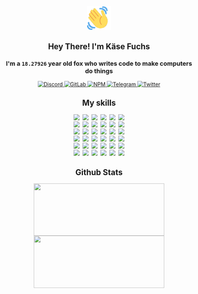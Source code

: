 <div><p align=center><img src=./resources/images/wave.gif width=64px height=64px></p><h2 align=center>Hey There! I'm Käse Fuchs</h2><h3 align=center>I'm a <code>18.27926</code> year old fox who writes code to make computers do things</h3><p align=center><a href=https://discord.com/users/507526681125322772><img alt=Discord src="https://img.shields.io/badge/Discord-5865F2?logo=discord&logoColor=white&style=flat-square#c3be8a9365eeb3679972addb1f2b07f9"> </a><a href=https://gitlab.com/kasefuchs><img alt=GitLab src="https://img.shields.io/badge/GitLab-330F63?logo=gitlab&logoColor=white&style=flat-square#c3be8a9365eeb3679972addb1f2b07f9"> </a><a href=https://npmjs.com/~kasefuchs><img alt=NPM src="https://img.shields.io/badge/NPM-CB3837?logo=npm&logoColor=white&style=flat-square#c3be8a9365eeb3679972addb1f2b07f9"> </a><a href=https://t.me/kasefuchs><img alt=Telegram src="https://img.shields.io/badge/Telegram-2CA5E0?logo=telegram&logoColor=white&style=flat-square#c3be8a9365eeb3679972addb1f2b07f9"> </a><a href=https://twitter.com/kasefuchs><img alt=Twitter src="https://img.shields.io/badge/Twitter-1DA1F2?logo=twitter&logoColor=white&style=flat-square#c3be8a9365eeb3679972addb1f2b07f9"></a></p><h2 align=center>My skills</h2><p align=center><a href=https://aws.amazon.com/ ><picture><source srcset="https://skillicons.dev/icons?i=aws&theme=dark#c3be8a9365eeb3679972addb1f2b07f9" media="(prefers-color-scheme: dark)"><source srcset="https://skillicons.dev/icons?i=aws&theme=light#c3be8a9365eeb3679972addb1f2b07f9" media="(prefers-color-scheme: light), (prefers-color-scheme: no-preference)"><img src="https://skillicons.dev/icons?i=aws&theme=light#c3be8a9365eeb3679972addb1f2b07f9"></picture></a>&nbsp;&nbsp;<a href=https://en.wikipedia.org/wiki/Bash_(Unix_shell)><picture><source srcset="https://skillicons.dev/icons?i=bash&theme=dark#c3be8a9365eeb3679972addb1f2b07f9" media="(prefers-color-scheme: dark)"><source srcset="https://skillicons.dev/icons?i=bash&theme=light#c3be8a9365eeb3679972addb1f2b07f9" media="(prefers-color-scheme: light), (prefers-color-scheme: no-preference)"><img src="https://skillicons.dev/icons?i=bash&theme=light#c3be8a9365eeb3679972addb1f2b07f9"></picture></a>&nbsp;&nbsp;<a href=https://discord.com/developers/docs><picture><source srcset="https://skillicons.dev/icons?i=bots&theme=dark#c3be8a9365eeb3679972addb1f2b07f9" media="(prefers-color-scheme: dark)"><source srcset="https://skillicons.dev/icons?i=bots&theme=light#c3be8a9365eeb3679972addb1f2b07f9" media="(prefers-color-scheme: light), (prefers-color-scheme: no-preference)"><img src="https://skillicons.dev/icons?i=bots&theme=light#c3be8a9365eeb3679972addb1f2b07f9"></picture></a>&nbsp;&nbsp;<a href=https://www.cloudflare.com/ ><picture><source srcset="https://skillicons.dev/icons?i=cloudflare&theme=dark#c3be8a9365eeb3679972addb1f2b07f9" media="(prefers-color-scheme: dark)"><source srcset="https://skillicons.dev/icons?i=cloudflare&theme=light#c3be8a9365eeb3679972addb1f2b07f9" media="(prefers-color-scheme: light), (prefers-color-scheme: no-preference)"><img src="https://skillicons.dev/icons?i=cloudflare&theme=light#c3be8a9365eeb3679972addb1f2b07f9"></picture></a>&nbsp;&nbsp;<a href=https://en.wikipedia.org/wiki/CSS><picture><source srcset="https://skillicons.dev/icons?i=css&theme=dark#c3be8a9365eeb3679972addb1f2b07f9" media="(prefers-color-scheme: dark)"><source srcset="https://skillicons.dev/icons?i=css&theme=light#c3be8a9365eeb3679972addb1f2b07f9" media="(prefers-color-scheme: light), (prefers-color-scheme: no-preference)"><img src="https://skillicons.dev/icons?i=css&theme=light#c3be8a9365eeb3679972addb1f2b07f9"></picture></a>&nbsp;&nbsp;<a href=https://www.docker.com/ ><picture><source srcset="https://skillicons.dev/icons?i=docker&theme=dark#c3be8a9365eeb3679972addb1f2b07f9" media="(prefers-color-scheme: dark)"><source srcset="https://skillicons.dev/icons?i=docker&theme=light#c3be8a9365eeb3679972addb1f2b07f9" media="(prefers-color-scheme: light), (prefers-color-scheme: no-preference)"><img src="https://skillicons.dev/icons?i=docker&theme=light#c3be8a9365eeb3679972addb1f2b07f9"></picture></a><br><a href=https://www.electronjs.org/ ><picture><source srcset="https://skillicons.dev/icons?i=electron&theme=dark#c3be8a9365eeb3679972addb1f2b07f9" media="(prefers-color-scheme: dark)"><source srcset="https://skillicons.dev/icons?i=electron&theme=light#c3be8a9365eeb3679972addb1f2b07f9" media="(prefers-color-scheme: light), (prefers-color-scheme: no-preference)"><img src="https://skillicons.dev/icons?i=electron&theme=light#c3be8a9365eeb3679972addb1f2b07f9"></picture></a>&nbsp;&nbsp;<a href=https://expressjs.com/ ><picture><source srcset="https://skillicons.dev/icons?i=express&theme=dark#c3be8a9365eeb3679972addb1f2b07f9" media="(prefers-color-scheme: dark)"><source srcset="https://skillicons.dev/icons?i=express&theme=light#c3be8a9365eeb3679972addb1f2b07f9" media="(prefers-color-scheme: light), (prefers-color-scheme: no-preference)"><img src="https://skillicons.dev/icons?i=express&theme=light#c3be8a9365eeb3679972addb1f2b07f9"></picture></a>&nbsp;&nbsp;<a href=https://www.figma.com/ ><picture><source srcset="https://skillicons.dev/icons?i=figma&theme=dark#c3be8a9365eeb3679972addb1f2b07f9" media="(prefers-color-scheme: dark)"><source srcset="https://skillicons.dev/icons?i=figma&theme=light#c3be8a9365eeb3679972addb1f2b07f9" media="(prefers-color-scheme: light), (prefers-color-scheme: no-preference)"><img src="https://skillicons.dev/icons?i=figma&theme=light#c3be8a9365eeb3679972addb1f2b07f9"></picture></a>&nbsp;&nbsp;<a href=https://firebase.google.com/ ><picture><source srcset="https://skillicons.dev/icons?i=firebase&theme=dark#c3be8a9365eeb3679972addb1f2b07f9" media="(prefers-color-scheme: dark)"><source srcset="https://skillicons.dev/icons?i=firebase&theme=light#c3be8a9365eeb3679972addb1f2b07f9" media="(prefers-color-scheme: light), (prefers-color-scheme: no-preference)"><img src="https://skillicons.dev/icons?i=firebase&theme=light#c3be8a9365eeb3679972addb1f2b07f9"></picture></a>&nbsp;&nbsp;<a href=https://flask.palletsprojects.com/ ><picture><source srcset="https://skillicons.dev/icons?i=flask&theme=dark#c3be8a9365eeb3679972addb1f2b07f9" media="(prefers-color-scheme: dark)"><source srcset="https://skillicons.dev/icons?i=flask&theme=light#c3be8a9365eeb3679972addb1f2b07f9" media="(prefers-color-scheme: light), (prefers-color-scheme: no-preference)"><img src="https://skillicons.dev/icons?i=flask&theme=light#c3be8a9365eeb3679972addb1f2b07f9"></picture></a>&nbsp;&nbsp;<a href=https://cloud.google.com/ ><picture><source srcset="https://skillicons.dev/icons?i=gcp&theme=dark#c3be8a9365eeb3679972addb1f2b07f9" media="(prefers-color-scheme: dark)"><source srcset="https://skillicons.dev/icons?i=gcp&theme=light#c3be8a9365eeb3679972addb1f2b07f9" media="(prefers-color-scheme: light), (prefers-color-scheme: no-preference)"><img src="https://skillicons.dev/icons?i=gcp&theme=light#c3be8a9365eeb3679972addb1f2b07f9"></picture></a><br><a href=https://git-scm.com/ ><picture><source srcset="https://skillicons.dev/icons?i=git&theme=dark#c3be8a9365eeb3679972addb1f2b07f9" media="(prefers-color-scheme: dark)"><source srcset="https://skillicons.dev/icons?i=git&theme=light#c3be8a9365eeb3679972addb1f2b07f9" media="(prefers-color-scheme: light), (prefers-color-scheme: no-preference)"><img src="https://skillicons.dev/icons?i=git&theme=light#c3be8a9365eeb3679972addb1f2b07f9"></picture></a>&nbsp;&nbsp;<a href=https://github.com/ ><picture><source srcset="https://skillicons.dev/icons?i=github&theme=dark#c3be8a9365eeb3679972addb1f2b07f9" media="(prefers-color-scheme: dark)"><source srcset="https://skillicons.dev/icons?i=github&theme=light#c3be8a9365eeb3679972addb1f2b07f9" media="(prefers-color-scheme: light), (prefers-color-scheme: no-preference)"><img src="https://skillicons.dev/icons?i=github&theme=light#c3be8a9365eeb3679972addb1f2b07f9"></picture></a>&nbsp;&nbsp;<a href=https://gitlab.com/ ><picture><source srcset="https://skillicons.dev/icons?i=gitlab&theme=dark#c3be8a9365eeb3679972addb1f2b07f9" media="(prefers-color-scheme: dark)"><source srcset="https://skillicons.dev/icons?i=gitlab&theme=light#c3be8a9365eeb3679972addb1f2b07f9" media="(prefers-color-scheme: light), (prefers-color-scheme: no-preference)"><img src="https://skillicons.dev/icons?i=gitlab&theme=light#c3be8a9365eeb3679972addb1f2b07f9"></picture></a>&nbsp;&nbsp;<a href=https://www.heroku.com/ ><picture><source srcset="https://skillicons.dev/icons?i=heroku&theme=dark#c3be8a9365eeb3679972addb1f2b07f9" media="(prefers-color-scheme: dark)"><source srcset="https://skillicons.dev/icons?i=heroku&theme=light#c3be8a9365eeb3679972addb1f2b07f9" media="(prefers-color-scheme: light), (prefers-color-scheme: no-preference)"><img src="https://skillicons.dev/icons?i=heroku&theme=light#c3be8a9365eeb3679972addb1f2b07f9"></picture></a>&nbsp;&nbsp;<a href=https://en.wikipedia.org/wiki/HTML><picture><source srcset="https://skillicons.dev/icons?i=html&theme=dark#c3be8a9365eeb3679972addb1f2b07f9" media="(prefers-color-scheme: dark)"><source srcset="https://skillicons.dev/icons?i=html&theme=light#c3be8a9365eeb3679972addb1f2b07f9" media="(prefers-color-scheme: light), (prefers-color-scheme: no-preference)"><img src="https://skillicons.dev/icons?i=html&theme=light#c3be8a9365eeb3679972addb1f2b07f9"></picture></a>&nbsp;&nbsp;<a href=https://en.wikipedia.org/wiki/JavaScript><picture><source srcset="https://skillicons.dev/icons?i=js&theme=dark#c3be8a9365eeb3679972addb1f2b07f9" media="(prefers-color-scheme: dark)"><source srcset="https://skillicons.dev/icons?i=js&theme=light#c3be8a9365eeb3679972addb1f2b07f9" media="(prefers-color-scheme: light), (prefers-color-scheme: no-preference)"><img src="https://skillicons.dev/icons?i=js&theme=light#c3be8a9365eeb3679972addb1f2b07f9"></picture></a><br><a href=https://en.wikipedia.org/wiki/Linux><picture><source srcset="https://skillicons.dev/icons?i=linux&theme=dark#c3be8a9365eeb3679972addb1f2b07f9" media="(prefers-color-scheme: dark)"><source srcset="https://skillicons.dev/icons?i=linux&theme=light#c3be8a9365eeb3679972addb1f2b07f9" media="(prefers-color-scheme: light), (prefers-color-scheme: no-preference)"><img src="https://skillicons.dev/icons?i=linux&theme=light#c3be8a9365eeb3679972addb1f2b07f9"></picture></a>&nbsp;&nbsp;<a href=https://mui.com/ ><picture><source srcset="https://skillicons.dev/icons?i=materialui&theme=dark#c3be8a9365eeb3679972addb1f2b07f9" media="(prefers-color-scheme: dark)"><source srcset="https://skillicons.dev/icons?i=materialui&theme=light#c3be8a9365eeb3679972addb1f2b07f9" media="(prefers-color-scheme: light), (prefers-color-scheme: no-preference)"><img src="https://skillicons.dev/icons?i=materialui&theme=light#c3be8a9365eeb3679972addb1f2b07f9"></picture></a>&nbsp;&nbsp;<a href=https://en.wikipedia.org/wiki/Markdown><picture><source srcset="https://skillicons.dev/icons?i=md&theme=dark#c3be8a9365eeb3679972addb1f2b07f9" media="(prefers-color-scheme: dark)"><source srcset="https://skillicons.dev/icons?i=md&theme=light#c3be8a9365eeb3679972addb1f2b07f9" media="(prefers-color-scheme: light), (prefers-color-scheme: no-preference)"><img src="https://skillicons.dev/icons?i=md&theme=light#c3be8a9365eeb3679972addb1f2b07f9"></picture></a>&nbsp;&nbsp;<a href=https://www.mongodb.com/ ><picture><source srcset="https://skillicons.dev/icons?i=mongodb&theme=dark#c3be8a9365eeb3679972addb1f2b07f9" media="(prefers-color-scheme: dark)"><source srcset="https://skillicons.dev/icons?i=mongodb&theme=light#c3be8a9365eeb3679972addb1f2b07f9" media="(prefers-color-scheme: light), (prefers-color-scheme: no-preference)"><img src="https://skillicons.dev/icons?i=mongodb&theme=light#c3be8a9365eeb3679972addb1f2b07f9"></picture></a>&nbsp;&nbsp;<a href=https://www.mysql.com/ ><picture><source srcset="https://skillicons.dev/icons?i=mysql&theme=dark#c3be8a9365eeb3679972addb1f2b07f9" media="(prefers-color-scheme: dark)"><source srcset="https://skillicons.dev/icons?i=mysql&theme=light#c3be8a9365eeb3679972addb1f2b07f9" media="(prefers-color-scheme: light), (prefers-color-scheme: no-preference)"><img src="https://skillicons.dev/icons?i=mysql&theme=light#c3be8a9365eeb3679972addb1f2b07f9"></picture></a>&nbsp;&nbsp;<a href=https://nextjs.org/ ><picture><source srcset="https://skillicons.dev/icons?i=nextjs&theme=dark#c3be8a9365eeb3679972addb1f2b07f9" media="(prefers-color-scheme: dark)"><source srcset="https://skillicons.dev/icons?i=nextjs&theme=light#c3be8a9365eeb3679972addb1f2b07f9" media="(prefers-color-scheme: light), (prefers-color-scheme: no-preference)"><img src="https://skillicons.dev/icons?i=nextjs&theme=light#c3be8a9365eeb3679972addb1f2b07f9"></picture></a><br><a href=https://nodejs.org/en/ ><picture><source srcset="https://skillicons.dev/icons?i=nodejs&theme=dark#c3be8a9365eeb3679972addb1f2b07f9" media="(prefers-color-scheme: dark)"><source srcset="https://skillicons.dev/icons?i=nodejs&theme=light#c3be8a9365eeb3679972addb1f2b07f9" media="(prefers-color-scheme: light), (prefers-color-scheme: no-preference)"><img src="https://skillicons.dev/icons?i=nodejs&theme=light#c3be8a9365eeb3679972addb1f2b07f9"></picture></a>&nbsp;&nbsp;<a href=https://www.postgresql.org/ ><picture><source srcset="https://skillicons.dev/icons?i=postgres&theme=dark#c3be8a9365eeb3679972addb1f2b07f9" media="(prefers-color-scheme: dark)"><source srcset="https://skillicons.dev/icons?i=postgres&theme=light#c3be8a9365eeb3679972addb1f2b07f9" media="(prefers-color-scheme: light), (prefers-color-scheme: no-preference)"><img src="https://skillicons.dev/icons?i=postgres&theme=light#c3be8a9365eeb3679972addb1f2b07f9"></picture></a>&nbsp;&nbsp;<a href=https://learn.microsoft.com/en-us/powershell/ ><picture><source srcset="https://skillicons.dev/icons?i=powershell&theme=dark#c3be8a9365eeb3679972addb1f2b07f9" media="(prefers-color-scheme: dark)"><source srcset="https://skillicons.dev/icons?i=powershell&theme=light#c3be8a9365eeb3679972addb1f2b07f9" media="(prefers-color-scheme: light), (prefers-color-scheme: no-preference)"><img src="https://skillicons.dev/icons?i=powershell&theme=light#c3be8a9365eeb3679972addb1f2b07f9"></picture></a>&nbsp;&nbsp;<a href=https://www.python.org/ ><picture><source srcset="https://skillicons.dev/icons?i=py&theme=dark#c3be8a9365eeb3679972addb1f2b07f9" media="(prefers-color-scheme: dark)"><source srcset="https://skillicons.dev/icons?i=py&theme=light#c3be8a9365eeb3679972addb1f2b07f9" media="(prefers-color-scheme: light), (prefers-color-scheme: no-preference)"><img src="https://skillicons.dev/icons?i=py&theme=light#c3be8a9365eeb3679972addb1f2b07f9"></picture></a>&nbsp;&nbsp;<a href=https://www.raspberrypi.org/ ><picture><source srcset="https://skillicons.dev/icons?i=raspberrypi&theme=dark#c3be8a9365eeb3679972addb1f2b07f9" media="(prefers-color-scheme: dark)"><source srcset="https://skillicons.dev/icons?i=raspberrypi&theme=light#c3be8a9365eeb3679972addb1f2b07f9" media="(prefers-color-scheme: light), (prefers-color-scheme: no-preference)"><img src="https://skillicons.dev/icons?i=raspberrypi&theme=light#c3be8a9365eeb3679972addb1f2b07f9"></picture></a>&nbsp;&nbsp;<a href=https://reactjs.org/ ><picture><source srcset="https://skillicons.dev/icons?i=react&theme=dark#c3be8a9365eeb3679972addb1f2b07f9" media="(prefers-color-scheme: dark)"><source srcset="https://skillicons.dev/icons?i=react&theme=light#c3be8a9365eeb3679972addb1f2b07f9" media="(prefers-color-scheme: light), (prefers-color-scheme: no-preference)"><img src="https://skillicons.dev/icons?i=react&theme=light#c3be8a9365eeb3679972addb1f2b07f9"></picture></a><br><a href=https://redux.js.org/ ><picture><source srcset="https://skillicons.dev/icons?i=redux&theme=dark#c3be8a9365eeb3679972addb1f2b07f9" media="(prefers-color-scheme: dark)"><source srcset="https://skillicons.dev/icons?i=redux&theme=light#c3be8a9365eeb3679972addb1f2b07f9" media="(prefers-color-scheme: light), (prefers-color-scheme: no-preference)"><img src="https://skillicons.dev/icons?i=redux&theme=light#c3be8a9365eeb3679972addb1f2b07f9"></picture></a>&nbsp;&nbsp;<a href=https://en.wikipedia.org/wiki/Regular_expression><picture><source srcset="https://skillicons.dev/icons?i=regex&theme=dark#c3be8a9365eeb3679972addb1f2b07f9" media="(prefers-color-scheme: dark)"><source srcset="https://skillicons.dev/icons?i=regex&theme=light#c3be8a9365eeb3679972addb1f2b07f9" media="(prefers-color-scheme: light), (prefers-color-scheme: no-preference)"><img src="https://skillicons.dev/icons?i=regex&theme=light#c3be8a9365eeb3679972addb1f2b07f9"></picture></a>&nbsp;&nbsp;<a href=https://en.wikipedia.org/wiki/Sass_(stylesheet_language)><picture><source srcset="https://skillicons.dev/icons?i=sass&theme=dark#c3be8a9365eeb3679972addb1f2b07f9" media="(prefers-color-scheme: dark)"><source srcset="https://skillicons.dev/icons?i=sass&theme=light#c3be8a9365eeb3679972addb1f2b07f9" media="(prefers-color-scheme: light), (prefers-color-scheme: no-preference)"><img src="https://skillicons.dev/icons?i=sass&theme=light#c3be8a9365eeb3679972addb1f2b07f9"></picture></a>&nbsp;&nbsp;<a href=https://www.typescriptlang.org/ ><picture><source srcset="https://skillicons.dev/icons?i=ts&theme=dark#c3be8a9365eeb3679972addb1f2b07f9" media="(prefers-color-scheme: dark)"><source srcset="https://skillicons.dev/icons?i=ts&theme=light#c3be8a9365eeb3679972addb1f2b07f9" media="(prefers-color-scheme: light), (prefers-color-scheme: no-preference)"><img src="https://skillicons.dev/icons?i=ts&theme=light#c3be8a9365eeb3679972addb1f2b07f9"></picture></a>&nbsp;&nbsp;<a href=https://unity.com/ ><picture><source srcset="https://skillicons.dev/icons?i=unity&theme=dark#c3be8a9365eeb3679972addb1f2b07f9" media="(prefers-color-scheme: dark)"><source srcset="https://skillicons.dev/icons?i=unity&theme=light#c3be8a9365eeb3679972addb1f2b07f9" media="(prefers-color-scheme: light), (prefers-color-scheme: no-preference)"><img src="https://skillicons.dev/icons?i=unity&theme=light#c3be8a9365eeb3679972addb1f2b07f9"></picture></a>&nbsp;&nbsp;<a href=https://workers.cloudflare.com/ ><picture><source srcset="https://skillicons.dev/icons?i=workers&theme=dark#c3be8a9365eeb3679972addb1f2b07f9" media="(prefers-color-scheme: dark)"><source srcset="https://skillicons.dev/icons?i=workers&theme=light#c3be8a9365eeb3679972addb1f2b07f9" media="(prefers-color-scheme: light), (prefers-color-scheme: no-preference)"><img src="https://skillicons.dev/icons?i=workers&theme=light#c3be8a9365eeb3679972addb1f2b07f9"></picture></a><br></p><h2 align=center>Github Stats</h2><p align=center><picture><source srcset="https://github-readme-stats-kasefuchs.vercel.app/api/?count_private=true&hide_border=true&hide_rank=true&line_height=20&hide_title=true&username=Kasefuchs&theme=dark#c3be8a9365eeb3679972addb1f2b07f9" media="(prefers-color-scheme: dark)"><source srcset="https://github-readme-stats-kasefuchs.vercel.app/api/?count_private=true&hide_border=true&hide_rank=true&line_height=20&hide_title=true&username=Kasefuchs&theme=light#c3be8a9365eeb3679972addb1f2b07f9" media="(prefers-color-scheme: light), (prefers-color-scheme: no-preference)"><img align=middle width=350 height=140 src="https://github-readme-stats-kasefuchs.vercel.app/api/?count_private=true&hide_border=true&hide_rank=true&line_height=20&hide_title=true&username=Kasefuchs&theme=light#c3be8a9365eeb3679972addb1f2b07f9"></picture><picture><source srcset="https://github-readme-stats-kasefuchs.vercel.app/api/top-langs/?count_private=true&hide_border=true&layout=compact&username=Kasefuchs&theme=dark#c3be8a9365eeb3679972addb1f2b07f9" media="(prefers-color-scheme: dark)"><source srcset="https://github-readme-stats-kasefuchs.vercel.app/api/top-langs/?count_private=true&hide_border=true&layout=compact&username=Kasefuchs&theme=light#c3be8a9365eeb3679972addb1f2b07f9" media="(prefers-color-scheme: light), (prefers-color-scheme: no-preference)"><img align=middle width=350 height=140 src="https://github-readme-stats-kasefuchs.vercel.app/api/top-langs/?count_private=true&hide_border=true&layout=compact&username=Kasefuchs&theme=light#c3be8a9365eeb3679972addb1f2b07f9"></picture></p><img src="https://hit.yhype.me/github/profile?user_id=64592097#c3be8a9365eeb3679972addb1f2b07f9" alt=""></div>